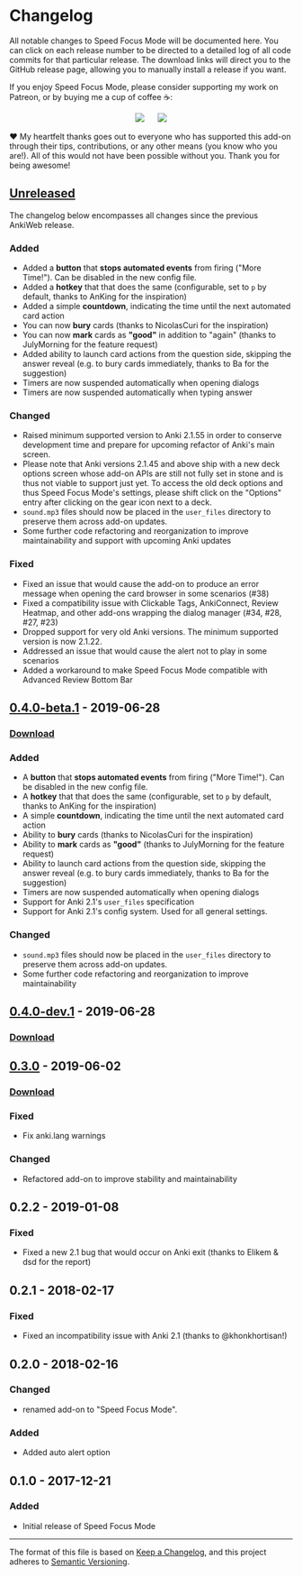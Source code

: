 # Changelog

All notable changes to Speed Focus Mode will be documented here. You can click on each release number to be directed to a detailed log of all code commits for that particular release. The download links will direct you to the GitHub release page, allowing you to manually install a release if you want.

If you enjoy Speed Focus Mode, please consider supporting my work on Patreon, or by buying me a cup of coffee :coffee::

<p align="center">
<a href="https://www.patreon.com/glutanimate" rel="nofollow" title="Support me on Patreon 😄"><img src="https://glutanimate.com/logos/patreon_button.svg"></a>      <a href="https://ko-fi.com/X8X0L4YV" rel="nofollow" title="Buy me a coffee 😊"><img src="https://glutanimate.com/logos/kofi_button.svg"></a>
</p>

:heart: My heartfelt thanks goes out to everyone who has supported this add-on through their tips, contributions, or any other means (you know who you are!). All of this would not have been possible without you. Thank you for being awesome!

## [Unreleased]

The changelog below encompasses all changes since the previous AnkiWeb release.

### Added

- Added a **button** that **stops automated events** from firing ("More Time!"). Can be disabled in the new config file.
- Added a **hotkey** that that does the same (configurable, set to `p` by default,  thanks to AnKing for the inspiration)
- Added a simple **countdown**, indicating the time until the next automated card action
- You can now **bury** cards (thanks to NicolasCuri for the inspiration)
- You can now **mark** cards as **"good"** in addition to "again" (thanks to JulyMorning for the feature request)
- Added ability to launch card actions from the question side, skipping the answer reveal (e.g. to bury cards immediately, thanks to Ba for the suggestion)
- Timers are now suspended automatically when opening dialogs
- Timers are now suspended automatically when typing answer

### Changed

- Raised minimum supported version to Anki 2.1.55 in order to conserve development time and prepare for upcoming refactor of Anki's main screen.
- Please note that Anki versions 2.1.45 and above ship with a new deck options screen whose add-on APIs are still not fully set in stone and is thus not viable to support just yet. To access the old deck options and thus Speed Focus Mode's settings, please shift click on the "Options" entry after clicking on the gear icon next to a deck.
- `sound.mp3` files should now be placed in the `user_files` directory to preserve them across add-on updates.
- Some further code refactoring and reorganization to improve maintainability and support with upcoming Anki updates

### Fixed

- Fixed an issue that would cause the add-on to produce an error message when opening the card browser in some scenarios (#38)
- Fixed a compatibility issue with Clickable Tags, AnkiConnect, Review Heatmap, and other add-ons wrapping the dialog manager (#34, #28, #27, #23)
- Dropped support for very old Anki versions. The minimum supported version is now 2.1.22.
- Addressed an issue that would cause the alert not to play in some scenarios
- Added a workaround to make Speed Focus Mode compatible with Advanced Review Bottom Bar

## [0.4.0-beta.1] - 2019-06-28

### [Download](https://github.com/glutanimate/speed-focus-mode/releases/tag/v0.4.0-beta.1)

### Added

- A **button** that **stops automated events** from firing ("More Time!"). Can be disabled in the new config file.
- A **hotkey** that that does the same (configurable, set to `p` by default,  thanks to AnKing for the inspiration)
- A simple **countdown**, indicating the time until the next automated card action
- Ability to **bury** cards (thanks to NicolasCuri for the inspiration)
- Ability to **mark** cards as **"good"** (thanks to JulyMorning for the feature request)
- Ability to launch card actions from the question side, skipping the answer reveal (e.g. to bury cards immediately, thanks to Ba for the suggestion)
- Timers are now suspended automatically when opening dialogs
- Support for Anki 2.1's `user_files` specification
- Support for Anki 2.1's config system. Used for all general settings.

### Changed

- `sound.mp3` files should now be placed in the `user_files` directory to preserve them across add-on updates.
- Some further code refactoring and reorganization to improve maintainability

## [0.4.0-dev.1] - 2019-06-28

### [Download](https://github.com/glutanimate/speed-focus-mode/releases/tag/v0.4.0-dev.1)

## [0.3.0] - 2019-06-02

### [Download](https://github.com/glutanimate/speed-focus-mode/releases/tag/v0.3.0)

### Fixed

- Fix anki.lang warnings

### Changed

- Refactored add-on to improve stability and maintainability

## 0.2.2 - 2019-01-08

### Fixed

- Fixed a new 2.1 bug that would occur on Anki exit (thanks to Elikem & dsd for the report)

## 0.2.1 - 2018-02-17

### Fixed

- Fixed an incompatibility issue with Anki 2.1 (thanks to @khonkhortisan!)

## 0.2.0 - 2018-02-16

### Changed

- renamed add-on to "Speed Focus Mode".

### Added

- Added auto alert option

## 0.1.0 - 2017-12-21

### Added

- Initial release of Speed Focus Mode

[Unreleased]: https://github.com/glutanimate/speed-focus-mode/compare/v0.4.0-beta.1...HEAD
[0.4.0-beta.1]: https://github.com/glutanimate/speed-focus-mode/compare/v0.4.0-dev.1...v0.4.0-beta.1
[0.4.0-dev.1]: https://github.com/glutanimate/speed-focus-mode/compare/v0.3.0...v0.4.0-dev.1
[0.3.0]: https://github.com/glutanimate/speed-focus-mode/releases/tag/v0.3.0

-----

The format of this file is based on [Keep a Changelog](https://keepachangelog.com/en/1.0.0/), and this project adheres to [Semantic Versioning](https://semver.org/spec/v2.0.0.html).